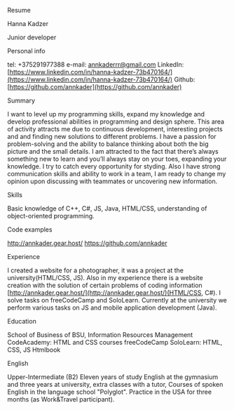 Resume

Hanna Kadzer

Junior developer

Personal info

tel: +375291977388
e-mail: annkaderrr@gmail.com
LinkedIn: [https://www.linkedin.com/in/hanna-kadzer-73b470164/](https://www.linkedin.com/in/hanna-kadzer-73b470164/)
Github: [https://github.com/annkader](https://github.com/annkader)

Summary

I want to level up my programming skills, expand my knowledge and develop professional abilities in programming and design sphere.
This area of ​​activity attracts me due to continuous development, interesting projects and and finding new solutions to different problems.
I have a passion for problem-solving and the ability to balance thinking about both the big picture and the small details. 
I am attracted to the fact that there’s always something new to learn and you’ll always stay on your toes, expanding your knowledge.
I try to catch every opportunity for styding.
Also I have strong communication skills and ability to work in a team, I am ready to change my opinion upon discussing with teammates or uncovering new information.

Skills

Basic knowledge of C++, C#, JS, Java, HTML/CSS, understanding of object-oriented programming.

Code examples

http://annkader.gear.host/
https://github.com/annkader

Experience

I created a website for a photographer, it was a project at the university(HTML/CSS, JS).
Also in my experience there is a website creation with the solution of certain problems of coding information [http://annkader.gear.host/](http://annkader.gear.host/)(HTML/CSS, C#).
I solve tasks on freeCodeCamp and SoloLearn.
Currently at the university we perform various tasks on JS and mobile application development (Java). 

Education

School of Business of BSU, Information Resources Management
CodeAcademy: HTML and CSS courses
freeCodeCamp
SoloLearn: HTML, CSS, JS
Htmlbook

English

Upper-Intermediate (B2)
Eleven years of study English at the gymnasium and three years at university, 
extra classes with a tutor, Courses of spoken English in the language school "Polyglot".
Practice in the USA for three months (as Work&Travel participant).
